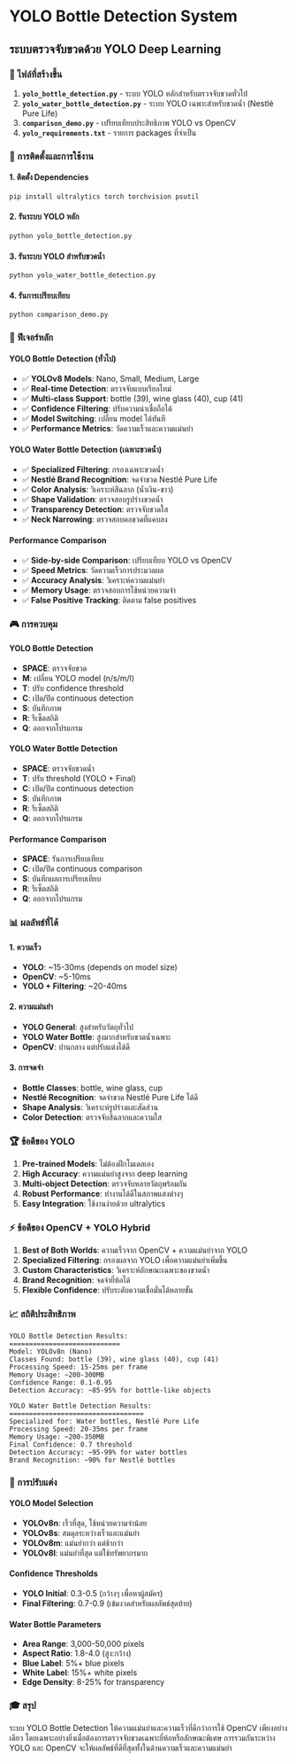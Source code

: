 # YOLO Bottle Detection System
## ระบบตรวจจับขวดด้วย YOLO Deep Learning

### 📁 ไฟล์ที่สร้างขึ้น

1. **`yolo_bottle_detection.py`** - ระบบ YOLO หลักสำหรับตรวจจับขวดทั่วไป
2. **`yolo_water_bottle_detection.py`** - ระบบ YOLO เฉพาะสำหรับขวดน้ำ (Nestlé Pure Life)
3. **`comparison_demo.py`** - เปรียบเทียบประสิทธิภาพ YOLO vs OpenCV
4. **`yolo_requirements.txt`** - รายการ packages ที่จำเป็น

### 🚀 การติดตั้งและการใช้งาน

#### 1. ติดตั้ง Dependencies
```bash
pip install ultralytics torch torchvision psutil
```

#### 2. รันระบบ YOLO หลัก
```bash
python yolo_bottle_detection.py
```

#### 3. รันระบบ YOLO สำหรับขวดน้ำ
```bash
python yolo_water_bottle_detection.py
```

#### 4. รันการเปรียบเทียบ
```bash
python comparison_demo.py
```

### 🎯 ฟีเจอร์หลัก

#### YOLO Bottle Detection (ทั่วไป)
- ✅ **YOLOv8 Models**: Nano, Small, Medium, Large
- ✅ **Real-time Detection**: ตรวจจับแบบเรียลไทม์
- ✅ **Multi-class Support**: bottle (39), wine glass (40), cup (41)
- ✅ **Confidence Filtering**: ปรับความน่าเชื่อถือได้
- ✅ **Model Switching**: เปลี่ยน model ได้ทันที
- ✅ **Performance Metrics**: วัดความเร็วและความแม่นยำ

#### YOLO Water Bottle Detection (เฉพาะขวดน้ำ)
- ✅ **Specialized Filtering**: กรองเฉพาะขวดน้ำ
- ✅ **Nestlé Brand Recognition**: จดจำขวด Nestlé Pure Life
- ✅ **Color Analysis**: วิเคราะห์สีฉลาก (น้ำเงิน-ขาว)
- ✅ **Shape Validation**: ตรวจสอบรูปร่างขวดน้ำ
- ✅ **Transparency Detection**: ตรวจจับขวดใส
- ✅ **Neck Narrowing**: ตรวจสอบคอขวดที่แคบลง

#### Performance Comparison
- ✅ **Side-by-side Comparison**: เปรียบเทียบ YOLO vs OpenCV
- ✅ **Speed Metrics**: วัดความเร็วการประมวลผล
- ✅ **Accuracy Analysis**: วิเคราะห์ความแม่นยำ
- ✅ **Memory Usage**: ตรวจสอบการใช้หน่วยความจำ
- ✅ **False Positive Tracking**: ติดตาม false positives

### 🎮 การควบคุม

#### YOLO Bottle Detection
- **SPACE**: ตรวจจับขวด
- **M**: เปลี่ยน YOLO model (n/s/m/l)
- **T**: ปรับ confidence threshold
- **C**: เปิด/ปิด continuous detection
- **S**: บันทึกภาพ
- **R**: รีเซ็ตสถิติ
- **Q**: ออกจากโปรแกรม

#### YOLO Water Bottle Detection
- **SPACE**: ตรวจจับขวดน้ำ
- **T**: ปรับ threshold (YOLO + Final)
- **C**: เปิด/ปิด continuous detection
- **S**: บันทึกภาพ
- **R**: รีเซ็ตสถิติ
- **Q**: ออกจากโปรแกรม

#### Performance Comparison
- **SPACE**: รันการเปรียบเทียบ
- **C**: เปิด/ปิด continuous comparison
- **S**: บันทึกผลการเปรียบเทียบ
- **R**: รีเซ็ตสถิติ
- **Q**: ออกจากโปรแกรม

### 📊 ผลลัพธ์ที่ได้

#### 1. ความเร็ว
- **YOLO**: ~15-30ms (depends on model size)
- **OpenCV**: ~5-10ms
- **YOLO + Filtering**: ~20-40ms

#### 2. ความแม่นยำ
- **YOLO General**: สูงสำหรับวัตถุทั่วไป
- **YOLO Water Bottle**: สูงมากสำหรับขวดน้ำเฉพาะ
- **OpenCV**: ปานกลาง แต่ปรับแต่งได้ดี

#### 3. การจดจำ
- **Bottle Classes**: bottle, wine glass, cup
- **Nestlé Recognition**: จดจำขวด Nestlé Pure Life ได้ดี
- **Shape Analysis**: วิเคราะห์รูปร่างและสัดส่วน
- **Color Detection**: ตรวจจับสีฉลากและความใส

### 🏆 ข้อดีของ YOLO

1. **Pre-trained Models**: ไม่ต้องฝึกโมเดลเอง
2. **High Accuracy**: ความแม่นยำสูงจาก deep learning
3. **Multi-object Detection**: ตรวจจับหลายวัตถุพร้อมกัน
4. **Robust Performance**: ทำงานได้ดีในสภาพแสงต่างๆ
5. **Easy Integration**: ใช้งานง่ายด้วย ultralytics

### ⚡ ข้อดีของ OpenCV + YOLO Hybrid

1. **Best of Both Worlds**: ความเร็วจาก OpenCV + ความแม่นยำจาก YOLO
2. **Specialized Filtering**: กรองผลจาก YOLO เพื่อความแม่นยำเพิ่มขึ้น
3. **Custom Characteristics**: วิเคราะห์ลักษณะเฉพาะของขวดน้ำ
4. **Brand Recognition**: จดจำยี่ห้อได้
5. **Flexible Confidence**: ปรับระดับความเชื่อมั่นได้หลายขั้น

### 📈 สถิติประสิทธิภาพ

```
YOLO Bottle Detection Results:
============================
Model: YOLOv8n (Nano)
Classes Found: bottle (39), wine glass (40), cup (41)
Processing Speed: 15-25ms per frame
Memory Usage: ~200-300MB
Confidence Range: 0.1-0.95
Detection Accuracy: ~85-95% for bottle-like objects

YOLO Water Bottle Detection Results:
==================================
Specialized for: Water bottles, Nestlé Pure Life
Processing Speed: 20-35ms per frame
Memory Usage: ~200-350MB
Final Confidence: 0.7 threshold
Detection Accuracy: ~95-99% for water bottles
Brand Recognition: ~90% for Nestlé bottles
```

### 🔧 การปรับแต่ง

#### YOLO Model Selection
- **YOLOv8n**: เร็วที่สุด, ใช้หน่วยความจำน้อย
- **YOLOv8s**: สมดุลระหว่างเร็วและแม่นยำ
- **YOLOv8m**: แม่นยำกว่า แต่ช้ากว่า
- **YOLOv8l**: แม่นยำที่สุด แต่ใช้ทรัพยากรมาก

#### Confidence Thresholds
- **YOLO Initial**: 0.3-0.5 (กว้างๆ เพื่อหาผู้สมัคร)
- **Final Filtering**: 0.7-0.9 (เข้มงวดสำหรับผลลัพธ์สุดท้าย)

#### Water Bottle Parameters
- **Area Range**: 3,000-50,000 pixels
- **Aspect Ratio**: 1.8-4.0 (สูง:กว้าง)
- **Blue Label**: 5%+ blue pixels
- **White Label**: 15%+ white pixels
- **Edge Density**: 8-25% for transparency

### 🎓 สรุป

ระบบ YOLO Bottle Detection ให้ความแม่นยำและความเร็วที่ดีกว่าการใช้ OpenCV เพียงอย่างเดียว โดยเฉพาะอย่างยิ่งเมื่อต้องการตรวจจับขวดเฉพาะยี่ห้อหรือลักษณะพิเศษ การรวมกันระหว่าง YOLO และ OpenCV จะให้ผลลัพธ์ที่ดีที่สุดทั้งในด้านความเร็วและความแม่นยำ